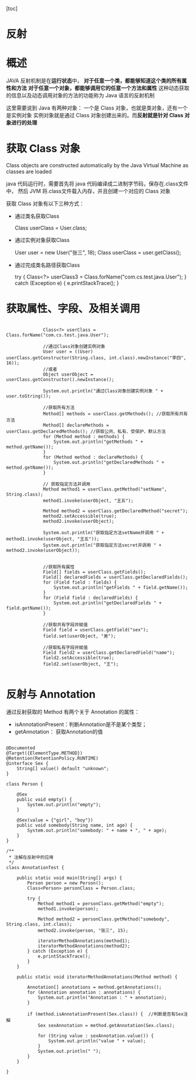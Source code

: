 [toc]
# 反射


# 概述
JAVA 反射机制是在**运行状态**中，
**对于任意一个类，都能够知道这个类的所有属性和方法**
**对于任意一个对象，都能够调用它的任意一个方法和属性**
这种动态获取的信息以及动态调用对象的方法的功能称为 Java 语言的反射机制

这里需要说到 Java 有两种对象：
一个是 Class 对象，也就是类对象，还有一个是实例对象
实例对象就是通过 Class 对象创建出来的。而**反射就是针对 Class 对象进行的处理**


# 获取 Class 对象
Class objects are constructed automatically by the Java Virtual Machine as classes are loaded
 
java 代码运行时，需要首先将 java 代码编译成二进制字节码，保存在.class文件中，
然后 JVM 将.class文件载入内存，并且创建一个对应的 Class 对象

获取 Class 对象有以下三种方式：
- 通过类名获取Class 

  Class userClass = User.class;
 
- 通过实例对象获取Class

  User user = new User("张三", 18);
  Class userClass = user.getClass();

  
- 通过完成类名路径获取Class

  try {
      Class<?> userClass3 = Class.forName("com.cs.test.java.User");
  } catch (Exception e) {
      e.printStackTrace();
  }


# 获取属性、字段、及相关调用
```

              Class<?> userClass = Class.forName("com.cs.test.java.User");
  
              //通过Class对象创建实例对象
              User user = ((User) userClass.getConstructor(String.class, int.class).newInstance("李四", 16));
              //或者
              Object userObject = userClass.getConstructor().newInstance();
  
              System.out.println("通过Class对象创建实例对象 " + user.toString());
  
              //获取所有方法
              Method[] methods = userClass.getMethods(); //获取所有共有方法
              Method[] declareMethods = userClass.getDeclaredMethods(); //获取公共、私有、受保护、默认方法
              for (Method method : methods) {
                  System.out.println("getMethods " + method.getName());
              }
              for (Method method : declareMethods) {
                  System.out.println("getDeclaredMethods " + method.getName());
              }

              // 获取指定方法并调用
              Method method1 = userClass.getMethod("setName", String.class);
              method1.invoke(userObject, "王五");
  
              Method method2 = userClass.getDeclaredMethod("secret");
              method2.setAccessible(true);
              method2.invoke(userObject);
  
              System.out.println("获取指定方法setName并调用 " + method1.invoke(userObject, "王五"));
              System.out.println("获取指定方法secret并调用 " + method2.invoke(userObject));
  
  
              //获取所有属性
              Field[] fields = userClass.getFields();
              Field[] declaredFields = userClass.getDeclaredFields();
              for (Field field : fields) {
                  System.out.println("getFields " + field.getName());
              }
              for (Field field : declaredFields) {
                  System.out.println("getDeclaredFields " + field.getName());
              }
  
              //获取共有字段并赋值
              Field field = userClass.getField("sex");
              field.set(userObject, "男");
  
              //获取私有字段并赋值
              Field field2 = userClass.getDeclaredField("name");
              field2.setAccessible(true);
              field2.set(userObject, "王");
  
```

# 反射与 Annotation

通过反射获取的 Method 有两个关于 Annotation 的属性：
- isAnnotationPresent：判断Annotation是不是某个类型；
- getAnnotation：  获取Annotation的值

```

@Documented
@Target({ElementType.METHOD})
@Retention(RetentionPolicy.RUNTIME)
@interface Sex {
    String[] value() default "unknown";
}

class Person {

    @Sex
    public void empty() {
        System.out.println("empty");
    }

    @Sex(value = {"girl", "boy"})
    public void somebody(String name, int age) {
        System.out.println("somebody: " + name + ", " + age);
    }
}

/**
 * 注解在反射中的应用
 */
class AnnotationTest {

    public static void main(String[] args) {
        Person person = new Person();
        Class<Person> personClass = Person.class;

        try {
            Method method1 = personClass.getMethod("empty");
            method1.invoke(person);

            Method method2 = personClass.getMethod("somebody", String.class, int.class);
            method2.invoke(person, "张三", 15);

            iteratorMethodAnnotations(method1);
            iteratorMethodAnnotations(method2);
        } catch (Exception e) {
            e.printStackTrace();
        }
    }

    public static void iteratorMethodAnnotations(Method method) {

        Annotation[] annotations = method.getAnnotations();
        for (Annotation annotation : annotations) {
            System.out.println("Annotation : " + annotation);
        }

        if (method.isAnnotationPresent(Sex.class)) {  //判断是否有Sex注解
            Sex sexAnnotation = method.getAnnotation(Sex.class);

            for (String value : sexAnnotation.value()) {
                System.out.println("value " + value);
            }
            System.out.println(" ");
        }
    }

}








```


